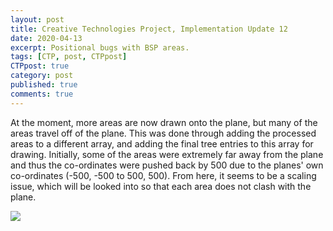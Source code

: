 ```yaml
---
layout: post
title: Creative Technologies Project, Implementation Update 12
date: 2020-04-13
excerpt: Positional bugs with BSP areas.
tags: [CTP, post, CTPpost]
CTPpost: true
category: post
published: true
comments: true
---
```

At the moment, more areas are now drawn onto the plane, but many of the areas travel off of the plane. This was done through adding the processed areas to a different array, and adding the final tree entries to this array for drawing. Initially, some of the areas were extremely far away from the plane and thus the co-ordinates were pushed back by 500 due to the planes' own co-ordinates (-500, -500 to 500, 500). From here, it seems to be a scaling issue, which will be looked into so that each area does not clash with the plane.

<a href="https://i.imgur.com/cbOhRYo.png"><img src="https://i.imgur.com/cbOhRYo.png"></a>